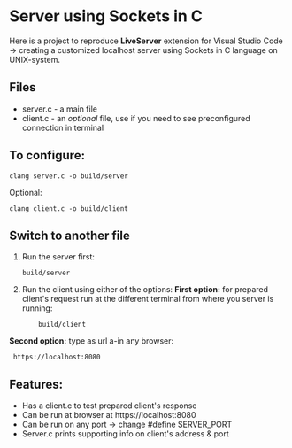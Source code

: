 # Server using Sockets in C

Here is a project to reproduce **LiveServer** extension for Visual Studio Code -> creating a customized localhost server using Sockets in C language on UNIX-system.

## Files

- server.c - a main file
- client.c - an _optional_ file, use if you need to see preconfigured connection in terminal

## To configure:

    clang server.c -o build/server

Optional:

    clang client.c -o build/client

## Switch to another file

1.  Run the server first:

        build/server

2.  Run the client using either of the options:
    **First option:** for prepared client's request run at the different terminal from where you server is running:

            build/client

**Second option:** type as url a-in any browser:

     https://localhost:8080

## Features:

- Has a client.c to test prepared client's response
- Can be run at browser at https://localhost:8080
- Can be run on any port -> change #define SERVER_PORT
- Server.c prints supporting info on client's address & port

